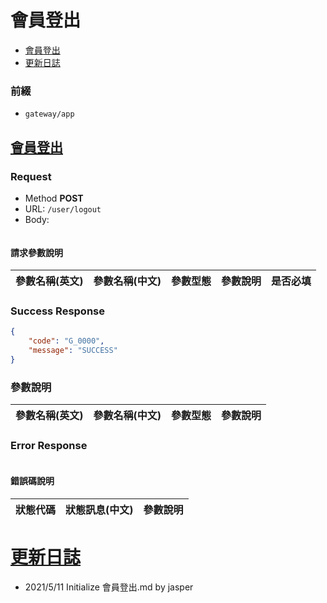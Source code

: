 # 會員登出

* [會員登出](#會員登出)
* [更新日誌](#更新日誌)

### 前綴
- ```gateway/app```

## [會員登出](#會員登出)
### Request
- Method **POST**
- URL: ```/user/logout```
- Body:
```json

```

#### 請求參數說明
|參數名稱(英文)|參數名稱(中文)|參數型態|參數說明|是否必填|
|:--|:--|:--|:--|:--|


### Success Response

```json
{
    "code": "G_0000",
    "message": "SUCCESS"
}
```

### 參數說明
|參數名稱(英文)|參數名稱(中文)|參數型態|參數說明|
|:--|:--|:--|:--|

### Error Response

```
```

#### 錯誤碼說明
|狀態代碼|狀態訊息(中文)|參數說明|
|:--|:--|:--|


# [更新日誌](#更新日誌)
- 2021/5/11 Initialize 會員登出.md by jasper
